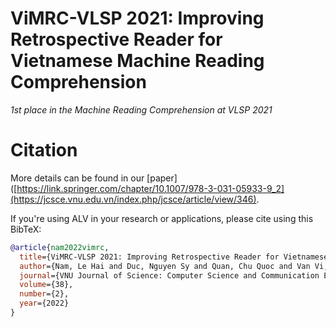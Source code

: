 # ViMRC-VLSP 2021: Improving Retrospective Reader for Vietnamese Machine Reading Comprehension
*1st place in the Machine Reading Comprehension at VLSP 2021*


# Citation
More details can be found in our [paper]([https://link.springer.com/chapter/10.1007/978-3-031-05933-9_2](https://jcsce.vnu.edu.vn/index.php/jcsce/article/view/346).

If you're using ALV in your research or applications, please cite using this BibTeX:
```bibtex
@article{nam2022vimrc,
  title={ViMRC-VLSP 2021: Improving Retrospective Reader for Vietnamese Machine Reading Comprehension},
  author={Nam, Le Hai and Duc, Nguyen Sy and Quan, Chu Quoc and Van Vi, Ngo},
  journal={VNU Journal of Science: Computer Science and Communication Engineering},
  volume={38},
  number={2},
  year={2022}
}
```
